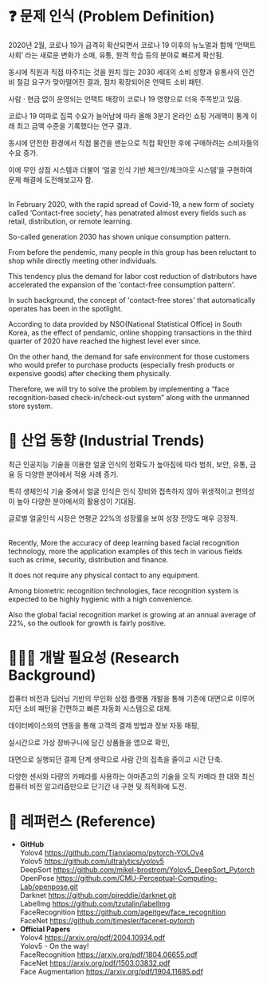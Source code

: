 # ❓ 문제 인식 (Problem Definition)

2020년 2월, 코로나 19가 급격히 확산되면서 코로나 19 이후의 뉴노멀과 함께 ‘언택트 사회’ 라는 새로운 변화가 소매, 유통, 원격 학습 등의 분야로 빠르게 확산됨. <br>

동시에 직원과 직접 마주치는 것을 원치 않는 2030 세대의 소비 성향과 유통사의 인건비 절감 요구가 맞아떨어진 결과, 점차 확장되어온 언택트 소비 패턴. <br>

사람 · 현금 없이 운영되는 언택트 매장이 코로나 19 영향으로 더욱 주목받고 있음. <br>

코로나 19 여파로 집콕 수요가 늘어남에 따라 올해 3분기 온라인 쇼핑 거래액이 통계 이래 최고 금액 수준을 기록했다는 연구 결과. <br>

동시에 안전한 환경에서 직접 물건을 맨눈으로 직접 확인한 후에 구매하려는 소비자들의 수요 증가. <br>

이에 무인 상점 시스템과 더불어 ‘얼굴 인식 기반 체크인/체크아웃 시스템’을 구현하여 문제 해결에 도전해보고자 함.  <br><br>

In February 2020, with the rapid spread of Covid-19, a new form of society called ‘Contact-free society’, has penatrated almost every fields such as retail, distribution, or remote learning.<br>

So-called generation 2030 has shown unique consumption pattern. <br>

From before the pendemic, many people in this group has been reluctant to shop while directly meeting other individuals. <br>

This tendency plus the demand for labor cost reduction of distributors have accelerated the expansion of the 'contact-free consumption pattern'. <br>

In such background, the concept of 'contact-free stores' that automatically operates has been in the spotlight. <br> 

According to data provided by NSO(National Statistical Office) in South Korea, as the effect of pendamic, online shopping transactions in the third quarter of 2020 have reached the highest level ever since.<br>

On the other hand, the demand for safe environment for those customers who would prefer to purchase products (especially fresh products or expensive goods) after checking them physically.<br> 

Therefore, we will try to solve the problem by implementing a “face recognition-based check-in/check-out system” along with the unmanned store system.<br>


# 🏃 산업 동향 (Industrial Trends)
최근 인공지능 기술을 이용한 얼굴 인식의 정확도가 높아짐에 따라 범죄, 보안, 유통, 금융 등 다양한 분야에서 적용 사례 증가.<br>

특히 생체인식 기술 중에서 얼굴 인식은 인식 장비와 접촉하지 않아 위생적이고 편의성이 높아 다양한 분야에서의 활용성이 기대됨.<br>

글로벌 얼굴인식 시장은 연평균 22%의 성장률을 보여 성장 전망도 매우 긍정적.<br><br>

Recently, More the accuracy of deep learning based facial recognition technology, more the application examples of this tech in various fields such as crime, security, distribution and finance. <br>

It does not require any physical contact to any equipment. <br>

Among biometric recognition technologies, face recognition system is expected to be highly hygienic with a high convenience. <br>

Also the global facial recognition market is growing at an annual average of 22%, so the outlook for growth is fairly positive.

# 👨🏻‍🔬 개발 필요성 (Research Background)
컴퓨터 비전과 딥러닝 기반의 무인화 상점 플랫폼 개발을 통해 기존에 대면으로 이루어지던 소비 패턴을 간편하고 빠른 자동화 시스템으로 대체.<br>

데이터베이스와의 연동을 통해 고객의 결제 방법과 정보 자동 매핑,<br>

실시간으로 가상 장바구니에 담긴 상품들을 앱으로 확인,<br>

대면으로 실행되던 결제 단계 생략으로 사람 간의 접촉을 줄이고 시간 단축.<br>

다양한 센서와 다량의 카메라를 사용하는 아마존고의 기술을 오직 카메라 한 대와 최신 컴퓨터 비전 알고리즘만으로 단기간 내 구현 및 최적화에 도전.<br>

# 📝 레퍼런스 (Reference)
* <b> GitHub </b><br>
Yolov4 https://github.com/Tianxiaomo/pytorch-YOLOv4 <br>
Yolov5 https://github.com/ultralytics/yolov5 <br>
DeepSort https://github.com/mikel-brostrom/Yolov5_DeepSort_Pytorch <br>
OpenPose https://github.com/CMU-Perceptual-Computing-Lab/openpose.git <br>
Darknet https://github.com/pjreddie/darknet.git <br>
LabelImg https://github.com/tzutalin/labelImg <br>
FaceRecognition https://github.com/ageitgey/face_recognition <br>
FaceNet https://github.com/timesler/facenet-pytorch <br>
* <b>Official Papers</b> <br>
Yolov4 https://arxiv.org/pdf/2004.10934.pdf <br>
Yolov5  -  On the way! <br>
FaceRecognition https://arxiv.org/pdf/1804.06655.pdf <br>
FaceNet https://arxiv.org/pdf/1503.03832.pdf <br>
Face Augmentation https://arxiv.org/pdf/1904.11685.pdf

